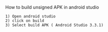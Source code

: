 How to build unsigned APK in android studio

    1) Open android studio
    2) click on build
    3) Select build APK ( Android Studio 3.3.1)
